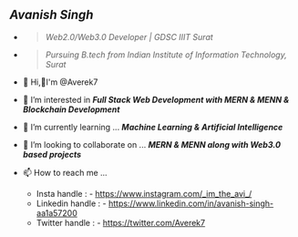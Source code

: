 ## ***Avanish Singh***
- >*Web2.0/Web3.0 Developer | GDSC IIIT Surat*
- >*Pursuing B.tech from Indian Institute of Information Technology, Surat*


- 👋 Hi,🙋‍I'm @Averek7 
- 👀 I’m interested in ***Full Stack Web Development with MERN & MENN & Blockchain Development***
- 🌱 I’m currently learning ... ***Machine Learning & Artificial Intelligence***
- 💞️ I’m looking to collaborate on ... ***MERN & MENN along with Web3.0 based projects***
- 📫 How to reach me ...  
  - Insta handle : - https://www.instagram.com/_im_the_avi_/
  - Linkedin handle : - https://www.linkedin.com/in/avanish-singh-aa1a57200
  - Twitter handle : - https://twitter.com/Averek7
